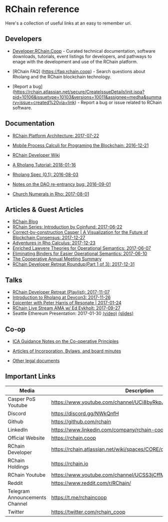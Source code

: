 # RChain reference

Here's a collection of useful links at an easy to remember uri.

## Developers

* [Developer.RChain.Coop](https://developer.rchain.coop) - Curated technical documentation, software downloads, tutorials, event listings for developers, and pathways to enage with the development and use of the RChain platform.

* [RChain FAQ] (https://faq.rchain.coop) - Search questions about Rholang and the RChain blockchain technology.

* [Report a bug] (https://rchain.atlassian.net/secure/CreateIssueDetails!init.jspa?pid=10106&issuetype=10103&versions=10011&assignee=medha&summary=issue+created%20via+link) - Report a bug or issue related to RChain software.

## Documentation

* [RChain Platform Architecture: 2017-07-22](http://rchain-architecture.readthedocs.io/)

* [Mobile Process Calculi for Programing the Blockchain: 2016-12-21](http://mobile-process-calculi-for-programming-the-new-blockchain.rtfd.io/)

* [RChain Developer Wiki](https://rchain.atlassian.net/wiki/spaces/CORE/overview)

* [A Rholang Tutorial: 2018-01-16](https://github.com/rchain/rchain/blob/dev/rholang/doc/rholangtut-mercury.md)

* [Rholang Spec (0.1): 2016-08-03](https://docs.google.com/document/d/1gnBCGe6KLjYnahktmPSm_-8V4jX53Zk10J-KFQl7mf8/edit)

* [Notes on the DAO re-entrancy bug: 2016-09-01](https://docs.google.com/document/d/1sGlObhGhoEizBXC30Ww4h1KHKGkmcy4NiCKitIBqiUg/edit?usp=sharing)

* [Church Numerals in Rho: 2017-08-01](https://docs.google.com/document/d/1rbvKyd7dNxWiWn-nKbMYMPPtxEbOahah8w1H_x3JV0s/)

## Articles & Guest Articles

* [RChain Blog](https://blog.rchain.coop)
* [RChain Series: Introduction by Coinfund: 2017-06-22](https://blog.coinfund.io/an-introduction-to-rchain-d5fe303e9fe1)
* [Correct-by-construction Casper | A Visualization for the Future of Blockchain Consensus: 2017-12-27](https://medium.com/rchain-cooperative/a-visualization-for-the-future-of-blockchain-consensus-b6710b2f50d6)
* [Adventures in Rho Calculus: 2017-12-23](https://medium.com/@reinman/adventures-in-the-rho-calculus-672b72ef16c4)
* [Enriched Lawvere Theories for Operational Semantics: 2017-06-07](https://golem.ph.utexas.edu/category/2017/06/gphenriched_lawvere_theories_f.html)
* [Eliminating Binders for Easier Operational Semantics: 2017-06-10](https://golem.ph.utexas.edu/category/2017/06/eliminating_binders_for_easier.html)
* [The Cooperative Annual Meeting Summary](https://medium.com/rchain-cooperative/annual-meeting-summary-3827a82a2e33)
* [RChain Developer Retreat Roundup(Part 1 of 3): 2017-12-31](https://medium.com/rchain-cooperative/rchain-developer-retreat-roundup-day-1-759091f53795)

## Talks

* [RChain Developer Retreat (Playlist): 2017-11-07](https://www.youtube.com/watch?v=Fs38s7nI3Uk&list=PLf2bbiic5ZjCPzin3gCSMGiBtbT8UO5o2)
* [Introduction to Rholang at Devcon3: 2017-11-26](https://www.youtube.com/watch?v=7tW1fAWg6s8)
* [Epicenter with Peter Harris of Resonate | 2017-01-24](https://www.youtube.com/watch?v=kXC0KFrTxpg)
* [RChain Live Stream AMA w/ Ed Eykholt: 2017-09-27](https://www.youtube.com/watch?v=_gBElYHnDSA&t=3s)
* Seattle Ethereum Presentation: 2017-01-30 [(video)](https://youtu.be/3kyXqchEdLc) [(slides)](https://drive.google.com/file/d/0B5I9qM5f_1cfMjY0bVgwTVFvLWM/view)

## Co-op

* [ICA Guidance Notes on the Co-operative Principles](https://ica.coop/en/media/library/the-guidance-notes-on-the-co-operative-principles)

* [Articles of Incorporation, Bylaws, and board minutes](https://github.com/rchain/board)

* [Other legal documents](https://github.com/rchain/legaldocs)

## Important Links

| Media | Description |
| --- | --- |
| Casper PoS Youtube | https://www.youtube.com/channel/UCi8byRkpJBbGgDot2pWXLHA/videos |
| Discord | https://discord.gg/NWkQnfH |
| Github | https://github.com/rchain |
| LinkedIn | https://www.linkedin.com/company/rchain-cooperative/ |
| Official Website | https://rchain.coop |
| RChain Developer | https://rchain.atlassian.net/wiki/spaces/CORE/overview |
| RChain Holdings | https://rchain.io | 
| RChain Youtube | https://www.youtube.com/channel/UCSS3jCffMiz574_q64Ukj_w |
| Reddit | https://www.reddit.com/r/RChain/ |
| Telegram Announcements Channel | https://t.me/rchaincoop |
| Twitter | https://twitter.com/rchain_coop |
